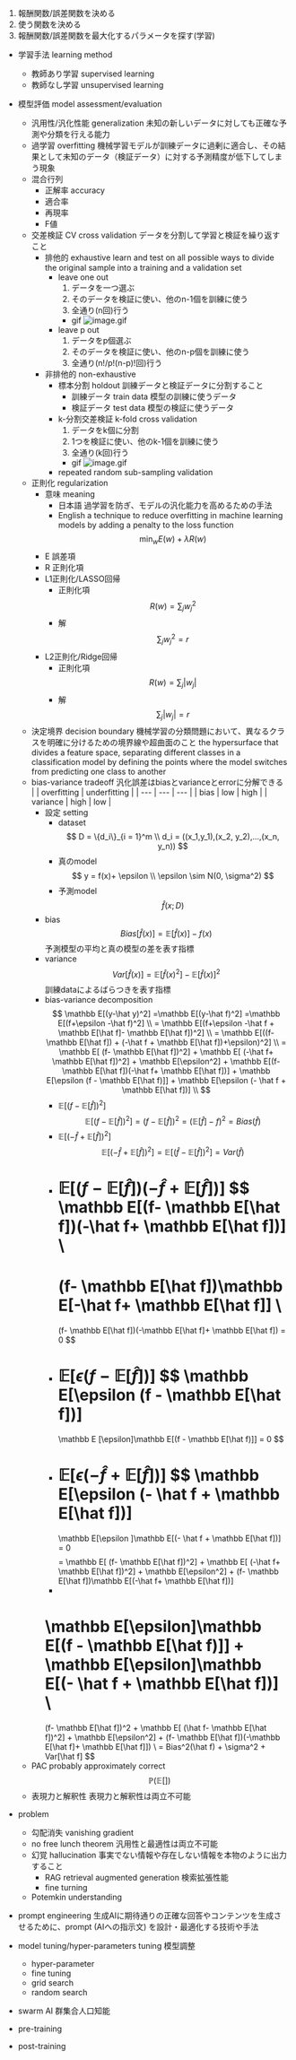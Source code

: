 1. 報酬関数/誤差関数を決める
2. 使う関数を決める
3. 報酬関数/誤差関数を最大化するパラメータを探す(学習)
- 学習手法 learning method
    - 教師あり学習 supervised learning
    - 教師なし学習 unsupervised learning
    
- 模型評価 model assessment/evaluation
    - 汎用性/汎化性能 generalization
        未知の新しいデータに対しても正確な予測や分類を行える能力
    - 過学習 overfitting
        機械学習モデルが訓練データに過剰に適合し、その結果として未知のデータ（検証データ）に対する予測精度が低下してしまう現象
    - 混合行列
	    - 正解率 accuracy
	    - 適合率
	    - 再現率
	    - F値
    - 交差検証 CV cross validation
        データを分割して学習と検証を繰り返すこと
        - 排他的 exhaustive
            learn and test on all possible ways to divide the original sample into a training and a validation set
            - leave one out
                1. データを一つ選ぶ
                2. そのデータを検証に使い、他のn-1個を訓練に使う
                3. 全通り(n回)行う
                - gif
                    ![image.gif](image.gif)
            - leave p out
                1. データをp個選ぶ
                2. そのデータを検証に使い、他のn-p個を訓練に使う
                3. 全通り(n!/p!(n-p)!回)行う
        - 非排他的 non-exhaustive
            - 標本分割 holdout
                訓練データと検証データに分割すること
                - 訓練データ train data
                    模型の訓練に使うデータ
                - 検証データ test data
                    模型の検証に使うデータ
            - k-分割交差検証 k-fold cross validation
                1. データをk個に分割
                2. 1つを検証に使い、他のk-1個を訓練に使う
                3. 全通り(k回)行う
                - gif
                    ![image.gif](image%201.gif)
            - repeated random sub-sampling validation
    - 正則化 regularization
        - 意味 meaning
            - 日本語
                過学習を防ぎ、モデルの汎化能力を高めるための手法
            - English
                a technique to reduce overfitting in machine learning models by adding a penalty to the loss function
        $$
        \min_w E(w) + \lambda R(w)
        $$
        - E 誤差項
        - R 正則化項
        - L1正則化/LASSO回帰
            - 正則化項
                $$
                R(w) = \sum_j w_j^2
                $$
            - 解
                $$
                \sum_j w_j^2 =r
                $$
        - L2正則化/Ridge回帰
            - 正則化項
                $$
                R(w) = \sum_j |w_j|
                $$
            - 解
                $$
                \sum_j |w_j|=r
                $$
    - 決定境界 decision boundary
        機械学習の分類問題において、異なるクラスを明確に分けるための境界線や超曲面のこと
        the hypersurface that divides a feature space, separating different classes in a classification model by defining the points where the model switches from predicting one class to another
    - bias-variance tradeoff
        汎化誤差はbiasとvarianceとerrorに分解できる
        |  | overfitting | underfitting |
        | --- | --- | --- |
        | bias | low | high |
        | variance | high | low |
        - 設定 setting
            - dataset
                $$
                D = \{d_i\}_{i = 1}^m \\
                d_i = ((x_1,y_1),(x_2, y_2),...,(x_n, y_n))
                $$
            - 真のmodel
                $$
                y = f(x)+ \epsilon \\
                \epsilon \sim N(0, \sigma^2)
                $$
            - 予測model
                $$
                \hat f (x; D)
                $$
        - bias
            $$
            Bias[\hat f(x)] = \mathbb E[\hat f(x)] -f(x)
            $$
            予測模型の平均と真の模型の差を表す指標
        - variance
            $$
            Var[\hat f(x)] = \mathbb E[\hat f(x)^2] - \mathbb E[\hat f(x)]^2
            $$
            訓練dataによるばらつきを表す指標
        - bias-variance decomposition
            $$
            \mathbb E[(y-\hat y)^2] 
            =\mathbb E[(y-\hat f)^2] 
            =\mathbb E[(f+\epsilon -\hat f)^2]
            \\
            = \mathbb E[(f+\epsilon -\hat f + \mathbb E[\hat f]- \mathbb E[\hat f])^2]
            \\ 
            = \mathbb E[((f-\mathbb E[\hat f]) + (-\hat f + \mathbb E[\hat f])+\epsilon)^2]
            \\ 
            = \mathbb E[
            (f- \mathbb E[\hat f])^2] 
            + 
            \mathbb E[
            (-\hat f+ \mathbb E[\hat f])^2] 
            + 
            \mathbb E[\epsilon^2] 
            +
            \mathbb E[(f- \mathbb E[\hat f])(-\hat f+ \mathbb E[\hat f])] 
            +
            \mathbb E[\epsilon (f - \mathbb E[\hat f)]] 
            + 
            \mathbb E[\epsilon (- \hat f + \mathbb E[\hat f])]
            \\
            $$
            - $\mathbb E[
            (f- \mathbb E[\hat f])^2]$
                $$
                \mathbb E[
                (f- \mathbb E[\hat f])^2] 
                = (f- \mathbb E[\hat f])^2
                = (\mathbb E[\hat f]-f)^2
                = Bias(\hat f)
                $$
            - $\mathbb E[
            (-\hat f+ \mathbb E[\hat f])^2]$
                $$
                \mathbb E[
                (-\hat f+ \mathbb E[\hat f])^2]=\mathbb E[
                (\hat f- \mathbb E[\hat f])^2] = Var(\hat f)
                $$
            - $\mathbb E[(f- \mathbb E[\hat f])(-\hat f+ \mathbb E[\hat f])]$
                $$
                \mathbb E[(f- \mathbb E[\hat f])(-\hat f+ \mathbb E[\hat f])] \\
                =
                (f- \mathbb E[\hat f])\mathbb E[-\hat f+ \mathbb E[\hat f]] \\
                =
                (f- \mathbb E[\hat f])(-\mathbb E[\hat f]+ \mathbb E[\hat f])
                = 0
                $$
            - $\mathbb E[\epsilon (f - \mathbb E[\hat f])]$
                $$
                \mathbb E[\epsilon (f - \mathbb E[\hat f])]
                =
                \mathbb E [\epsilon]\mathbb E[(f - \mathbb E[\hat f)]] 
                = 0
                $$
            - $\mathbb E[\epsilon (- \hat f + \mathbb E[\hat f])]$
                $$
                \mathbb E[\epsilon (- \hat f + \mathbb E[\hat f])]
                =
                \mathbb E[\epsilon ]\mathbb E[(- \hat f + \mathbb E[\hat f])]
                = 0
                $$
            $$
            = \mathbb E[
            (f- \mathbb E[\hat f])^2] + \mathbb E[
            (-\hat f+ \mathbb E[\hat f])^2] + \mathbb E[\epsilon^2] +
            (f- \mathbb E[\hat f])\mathbb E[(-\hat f+ \mathbb E[\hat f])] 
            +
            \mathbb E[\epsilon]\mathbb E[(f - \mathbb E[\hat f)]] + \mathbb E[\epsilon]\mathbb E[(- \hat f + \mathbb E[\hat f])]
            \\
            = 
            (f- \mathbb E[\hat f])^2 + \mathbb E[
            (\hat f- \mathbb E[\hat f])^2] + \mathbb E[\epsilon^2] +
            (f- \mathbb E[\hat f])(-\mathbb E[\hat f]+ \mathbb E[\hat f]]) 
            \\ 
            = Bias^2(\hat f) + \sigma^2 + Var[\hat f]
            $$
    - PAC probably approximately correct
        $$
        \mathbb P(\mathbb E [])
        $$
    - 表現力と解釈性
        表現力と解釈性は両立不可能
- problem
    - 勾配消失 vanishing gradient
    - no free lunch theorem
        汎用性と最適性は両立不可能
    - 幻覚 hallucination
        事実でない情報や存在しない情報を本物のように出力すること
        - RAG retrieval augmented generation 検索拡張性能
        - fine turning
    - Potemkin understanding
- prompt engineering
    生成AIに期待通りの正確な回答やコンテンツを生成させるために、prompt (AIへの指示文) を設計・最適化する技術や手法
- model tuning/hyper-parameters tuning 模型調整
    - hyper-parameter
    - fine tuning
    - grid search
    - random search
- swarm AI 群集合人口知能
- pre-training
- post-training